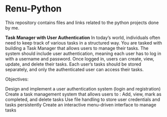 # Renu-Python
This repository contains files and links related to the python projects done by me.

**Task Manager with User Authentication**
In today’s world, individuals often need to keep track of various tasks in a structured way. You are tasked with building a Task Manager that allows users to manage their tasks. The system should include user authentication, meaning each user has to log in with a username and password. Once logged in, users can create, view, update, and delete their tasks. Each user’s tasks should be stored separately, and only the authenticated user can access their tasks.

Objectives:

Design and implement a user authentication system (login and registration)
Create a task management system that allows users to :
Add, view, mark as completed, and delete tasks
Use file handling to store user credentials and tasks persistently
Create an interactive menu-driven interface to manage tasks

